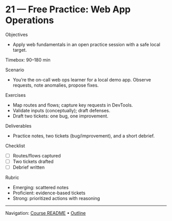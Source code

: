 # 21 — Free Practice: Web App Operations

Objectives
- Apply web fundamentals in an open practice session with a safe local target.

Timebox: 90–180 min

Scenario
- You’re the on-call web ops learner for a local demo app. Observe requests, note anomalies, propose fixes.

Exercises
- Map routes and flows; capture key requests in DevTools.
- Validate inputs (conceptually); draft defenses.
- Draft two tickets: one bug, one improvement.

Deliverables
- Practice notes, two tickets (bug/improvement), and a short debrief.

Checklist
- [ ] Routes/flows captured
- [ ] Two tickets drafted
- [ ] Debrief written

Rubric
- Emerging: scattered notes
- Proficient: evidence-based tickets
- Strong: prioritized actions with reasoning

---
Navigation: [Course README](../../README.md) • [Outline](../../docs/outline.md)